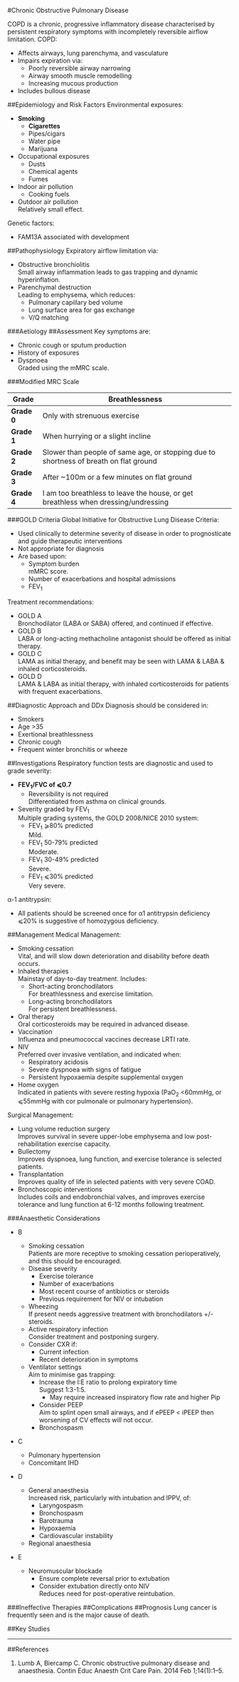 #Chronic Obstructive Pulmonary Disease

COPD is a chronic, progressive inflammatory disease characterised by persistent respiratory symptoms with incompletely reversible airflow limitation. COPD:
* Affects airways, lung parenchyma, and vasculature
* Impairs expiration via:
	* Poorly reversible airway narrowing
	* Airway smooth muscle remodelling
	* Increasing mucous production
* Includes bullous disease


##Epidemiology and Risk Factors
Environmental exposures:
* **Smoking**
	* **Cigarettes**
	* Pipes/cigars
	* Water pipe
	* Marijuana
* Occupational exposures
	* Dusts
	* Chemical agents
	* Fumes
* Indoor air pollution
	* Cooking fuels
* Outdoor air pollution  
Relatively small effect.

Genetic factors:
* FAM13A associated with development

##Pathophysiology
Expiratory airflow limitation via:
* Obstructive bronchiolitis  
Small airway inflammation leads to gas trapping and dynamic hyperinflation.
* Parenchymal destruction  
Leading to emphysema, which reduces:
	* Pulmonary capillary bed volume
	* Lung surface area for gas exchange
	* V/Q matching

###Aetiology
##Assessment
Key symptoms are:
* Chronic cough or sputum production
* History of exposures
* Dyspnoea  
Graded using the mMRC scale.

###Modified MRC Scale

|Grade|Breathlessness|
|--|--|
|**Grade 0**|Only with strenuous exercise|
|**Grade 1**|When hurrying or a slight incline|
|**Grade 2**|Slower than people of same age, or stopping due to shortness of breath on flat ground|
|**Grade 3**|After ~100m or a few minutes on flat ground|
|**Grade 4**|I am too breathless to leave the house, or get breathless when dressing/undressing|


###GOLD Criteria
Global Initiative for Obstructive Lung Disease Criteria:
* Used clinically to determine severity of disease in order to prognosticate and guide therapeutic interventions
* Not appropriate for diagnosis
* Are based upon:
	* Symptom burden  
	mMRC score.
	* Number of exacerbations and hospital admissions
	* FEV<sub>1</sub>


Treatment recommendations:
* GOLD A  
Bronchodilator (LABA or SABA) offered, and continued if effective.
* GOLD B  
LABA or long-acting methacholine antagonist should be offered as initial therapy.
* GOLD C  
LAMA as initial therapy, and benefit may be seen with LAMA & LABA & inhaled corticosteroids.
* GOLD D  
LAMA & LABA as initial therapy, with inhaled corticosteroids for patients with frequent exacerbations.


##Diagnostic Approach and DDx
Diagnosis should be considered in:
* Smokers
* Age >35
* Exertional breathlessness
* Chronic cough
* Frequent winter bronchitis or wheeze

##Investigations
Respiratory function tests are diagnostic and used to grade severity:
* **FEV<sub>1</sub>/FVC of ⩽0.7**
	* Reversibility is not required  
	Differentiated from asthma on clinical grounds.
* Severity graded by FEV<sub>1</sub>  
Multiple grading systems, the GOLD 2008/NICE 2010 system:
	* FEV<sub>1</sub> ⩾80% predicted  
	Mild.
	* FEV<sub>1</sub> 50-79% predicted  
	Moderate.
	* FEV<sub>1</sub> 30-49% predicted  
	Severe.
	* FEV<sub>1</sub> ⩽30% predicted  
	Very severe.

α-1 antitrypsin:
* All patients should be screened once for α1 antitrypsin deficiency  
⩽20% is suggestive of homozygous deficiency.

##Management
Medical Management:
* Smoking cessation  
Vital, and will slow down deterioration and disability before death occurs.
* Inhaled therapies  
Mainstay of day-to-day treatment. Includes:
	* Short-acting bronchodilators  
	For breathlessness and exercise limitation.
	* Long-acting bronchodilators  
	For persistent breathlessness.
* Oral therapy  
Oral corticosteroids may be required in advanced disease.
* Vaccination  
Influenza and pneumococcal vaccines decrease LRTI rate.
* NIV  
Preferred over invasive ventilation, and indicated when:
	* Respiratory acidosis
	* Severe dyspnoea with signs of fatigue
	* Persistent hypoxaemia despite supplemental oxygen
* Home oxygen  
Indicated in patients with severe resting hypoxia (PaO<sub>2</sub> <60mmHg, or ⩽55mmHg with cor pulmonale or pulmonary hypertension).


Surgical Management:
* Lung volume reduction surgery  
Improves survival in severe upper-lobe emphysema and low post-rehabilitation exercise capacity.
* Bullectomy  
Improves dyspnoea, lung function, and exercise tolerance is selected patients.
* Transplantation  
Improves quality of life in selected patients with very severe COAD.
* Bronchoscopic interventions  
Includes coils and endobronchial valves, and improves exercise tolerance and lung function at 6-12 months following treatment.


###Anaesthetic Considerations
* B
	* Smoking cessation  
	Patients are more receptive to smoking cessation perioperatively, and this should be encouraged.
	* Disease severity
		* Exercise tolerance
		* Number of exacerbations
		* Most recent course of antibiotics or steroids
		* Previous requirement for NIV or intubation
	* Wheezing  
	If present needs aggressive treatment with bronchodilators +/- steroids.
	* Active respiratory infection  
	Consider treatment and postponing surgery.
	* Consider CXR if:
		* Current infection
		* Recent deterioration in symptoms
	* Ventilator settings  
	Aim to minimise gas trapping:
		* Increase the I:E ratio to prolong expiratory time  
		Suggest 1:3-1:5.
			* May require increased inspiratory flow rate and higher Pip
		* Consider PEEP  
		Aim to splint open small airways, and if ePEEP < iPEEP then worsening of CV effects will not occur.
		* Bronchospasm

* C
	* Pulmonary hypertension
	* Concomitant IHD
* D
	* General anaesthesia  
	Increased risk, particularly with intubation and IPPV, of:
		* Laryngospasm
		* Bronchospasm
		* Barotrauma
		* Hypoxaemia
		* Cardiovascular instability
	* Regional anaesthesia
* E
	* Neuromuscular blockade  
		* Ensure complete reversal prior to extubation
		* Consider extubation directly onto NIV  
		Reduces need for post-operative reintubation.

###Ineffective Therapies
##Complications
##Prognosis
Lung cancer is frequently seen and is the major cause of death.

##Key Studies

---
##References
1. Lumb A, Biercamp C. Chronic obstructive pulmonary disease and anaesthesia. Contin Educ Anaesth Crit Care Pain. 2014 Feb 1;14(1):1–5. 

